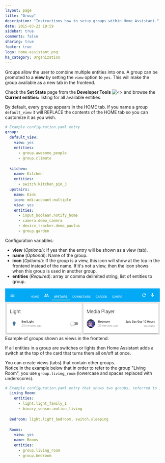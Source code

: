 ```yaml
---
layout: page
title: "Group"
description: "Instructions how to setup groups within Home Assistant."
date: 2015-03-23 19:59
sidebar: true
comments: false
sharing: true
footer: true
logo: home-assistant.png
ha_category: Organization
---
```


Groups allow the user to combine multiple entities into one. A group can be promoted to a **view** by setting the `view` option to `yes`. This will make the group available as a new tab in the frontend.

Check the **Set State** page from the **Developer Tools** ![<>](https://cdn.rawgit.com/Templarian/MaterialDesign/master/icons/svg/code-tags.svg) and browse the **Current entities:** listing for all available entities.

By default, every group appears in the HOME tab. If you name a group `default_view` it will REPLACE the contents of the HOME tab so you can customize it as you wish.

```yaml
# Example configuration.yaml entry
group:
  default_view:
    view: yes
    entities:
      - group.awesome_people
      - group.climate

  kitchen:
    name: Kitchen
    entities:
      - switch.kitchen_pin_3
  upstairs:
    name: Kids
    icon: mdi:account-multiple
    view: yes
    entities:
      - input_boolean.notify_home
      - camera.demo_camera
      - device_tracker.demo_paulus
      - group.garden
```

Configuration variables:

- **view** (*Optional*): If yes then the entry will be shown as a view (tab).
- **name** (*Optional*): Name of the group.
- **icon** (*Optional*): If the group is a view, this icon will show at the top in the frontend instead of the name. If it's not a view, then the icon shows when this group is used in another group.
- **entities** (*Required*): array or comma delimited string, list of entities to group.

<p class='img'>
<img src='/images/blog/2016-01-release-12/views.png'>
Example of groups shown as views in the frontend.
</p>

If all entities in a group are switches or lights then Home Assistant adds a switch at the top of the card that turns them all on/off at once.

You can create views (tabs) that contain other groups.  
Notice in the example below that in order to refer to the group "Living Room", you use `group.living_room` (lowercase and spaces replaced with underscores).

```yaml
# Example configuration.yaml entry that shows two groups, referred to in a view group (tab)
  Living Room:
    entities:
      - light.light_family_1
      - binary_sensor.motion_living

  Bedroom: light.light_bedroom, switch.sleeping

  Rooms:
    view: yes                                 
    name: Rooms
    entities:
      - group.living_room                                 
      - group.bedroom                                                                                                                                          
``` 
